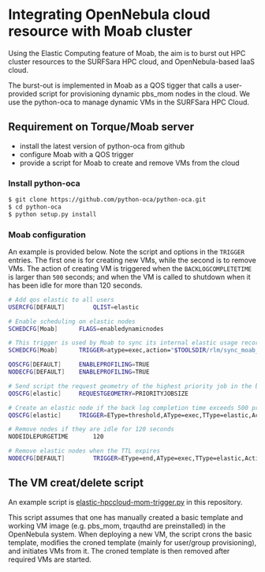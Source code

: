 # Integrating OpenNebula cloud resource with Moab cluster

Using the Elastic Computing feature of Moab, the aim is to burst out HPC cluster resources to the SURFSara HPC cloud, and OpenNebula-based IaaS cloud.

The burst-out is implemented in Moab as a QOS tigger that calls a user-provided script for provisioning dynamic pbs_mom nodes in the cloud.  We use the python-oca to manage dynamic VMs in the SURFSara HPC Cloud.

## Requirement on Torque/Moab server

- install the latest version of python-oca from github
- configure Moab with a QOS trigger
- provide a script for Moab to create and remove VMs from the cloud

### Install python-oca

```bash
$ git clone https://github.com/python-oca/python-oca.git
$ cd python-oca
$ python setup.py install
```

### Moab configuration

An example is provided below. Note the script and options in the `TRIGGER` entries. The first one is for creating new VMs, while the second is to remove VMs.  The action of creating VM is triggered when the `BACKLOGCOMPLETETIME` is larger than `500` seconds; and when the VM is called to shutdown when it has been idle for more than 120 seconds.

```bash
# Add qos elastic to all users
USERCFG[DEFAULT]        QLIST=elastic

# Enable scheduling on elastic nodes
SCHEDCFG[Moab]		FLAGS=enabledynamicnodes

# This trigger is used by Moab to sync its internal elastic usage records with RLM
SCHEDCFG[Moab]		TRIGGER=atype=exec,action="$TOOLSDIR/rlm/sync_moab_rlm.py -f /opt/rlm/adaptiveco.log",etype=standing,period=minute,offset=10

QOSCFG[DEFAULT]		ENABLEPROFILING=TRUE
NODECFG[DEFAULT]	ENABLEPROFILING=TRUE

# Send script the request geometry of the highest priority job in the backlog
QOSCFG[elastic]		REQUESTGEOMETRY=PRIORITYJOBSIZE

# Create an elastic node if the back log completion time exceeds 500 processor seconds
QOSCFG[elastic]		TRIGGER=EType=threshold,AType=exec,TType=elastic,Action="$TOOLSDIR/dccn/elastic-hpccloud-mom-trigger.py deploy --jobid $JOBID --user $USER --request-geometry $REQUESTGEOMETRY",Threshold=BACKLOGCOMPLETIONTIME>500,RearmTime=01:00

# Remove nodes if they are idle for 120 seconds
NODEIDLEPURGETIME		120

# Remove elastic nodes when the TTL expires
NODECFG[DEFAULT]		TRIGGER=EType=end,AType=exec,TType=elastic,Action="$TOOLDIR/dccn/elastic-hpccloud-mom-trigger.py shutdown --node-name $OID"
```

## The VM creat/delete script

An example script is [elastic-hpccloud-mom-trigger.py](https://github.com/Donders-Institute/hpccloud/blob/master/elastic-hpccloud-mom-trigger.py) in this repository.

This script assumes that one has manually created a basic template and working VM image (e.g. pbs_mom, trqauthd are preinstalled) in the OpenNebula system.  When deploying a new VM, the script crons the basic template, modifies the croned template (mainly for user/group provisioning), and initiates VMs from it. The croned template is then removed after required VMs are started.
